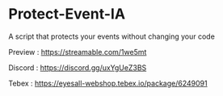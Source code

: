 # Protect-Event-IA
A script that protects your events without changing your code


Preview : https://streamable.com/1we5mt

Discord : https://discord.gg/uxYgUeZ3BS

Tebex : https://eyesall-webshop.tebex.io/package/6249091
